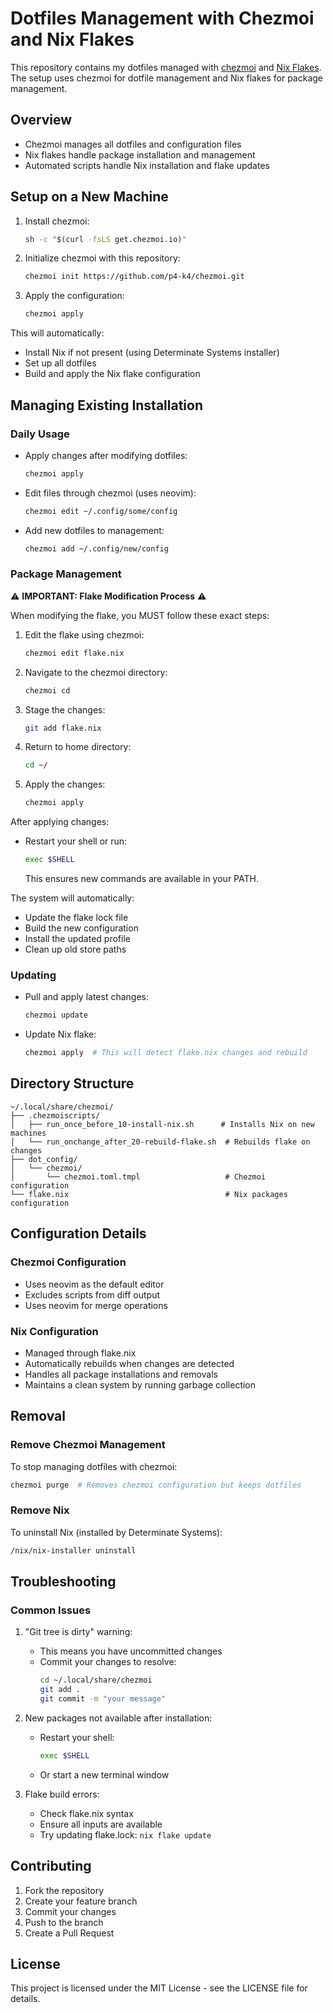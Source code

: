 # Dotfiles Management with Chezmoi and Nix Flakes

This repository contains my dotfiles managed with [chezmoi](https://www.chezmoi.io/) and [Nix Flakes](https://nixos.wiki/wiki/Flakes). The setup uses chezmoi for dotfile management and Nix flakes for package management.

## Overview

- Chezmoi manages all dotfiles and configuration files
- Nix flakes handle package installation and management
- Automated scripts handle Nix installation and flake updates

## Setup on a New Machine

1. Install chezmoi:
   ```bash
   sh -c "$(curl -fsLS get.chezmoi.io)"
   ```

2. Initialize chezmoi with this repository:
   ```bash
   chezmoi init https://github.com/p4-k4/chezmoi.git
   ```

3. Apply the configuration:
   ```bash
   chezmoi apply
   ```

This will automatically:
- Install Nix if not present (using Determinate Systems installer)
- Set up all dotfiles
- Build and apply the Nix flake configuration

## Managing Existing Installation

### Daily Usage

- Apply changes after modifying dotfiles:
  ```bash
  chezmoi apply
  ```

- Edit files through chezmoi (uses neovim):
  ```bash
  chezmoi edit ~/.config/some/config
  ```

- Add new dotfiles to management:
  ```bash
  chezmoi add ~/.config/new/config
  ```

### Package Management

⚠️ **IMPORTANT: Flake Modification Process** ⚠️

When modifying the flake, you MUST follow these exact steps:
1. Edit the flake using chezmoi:
   ```bash
   chezmoi edit flake.nix
   ```
2. Navigate to the chezmoi directory:
   ```bash
   chezmoi cd
   ```
3. Stage the changes:
   ```bash
   git add flake.nix
   ```
4. Return to home directory:
   ```bash
   cd ~/
   ```
5. Apply the changes:
   ```bash
   chezmoi apply
   ```

After applying changes:
- Restart your shell or run:
  ```bash
  exec $SHELL
  ```
  This ensures new commands are available in your PATH.

The system will automatically:
- Update the flake lock file
- Build the new configuration
- Install the updated profile
- Clean up old store paths

### Updating

- Pull and apply latest changes:
  ```bash
  chezmoi update
  ```

- Update Nix flake:
  ```bash
  chezmoi apply  # This will detect flake.nix changes and rebuild
  ```

## Directory Structure

```
~/.local/share/chezmoi/
├── .chezmoiscripts/
│   ├── run_once_before_10-install-nix.sh      # Installs Nix on new machines
│   └── run_onchange_after_20-rebuild-flake.sh  # Rebuilds flake on changes
├── dot_config/
│   └── chezmoi/
│       └── chezmoi.toml.tmpl                   # Chezmoi configuration
└── flake.nix                                   # Nix packages configuration
```

## Configuration Details

### Chezmoi Configuration

- Uses neovim as the default editor
- Excludes scripts from diff output
- Uses neovim for merge operations

### Nix Configuration

- Managed through flake.nix
- Automatically rebuilds when changes are detected
- Handles all package installations and removals
- Maintains a clean system by running garbage collection

## Removal

### Remove Chezmoi Management

To stop managing dotfiles with chezmoi:
```bash
chezmoi purge  # Removes chezmoi configuration but keeps dotfiles
```

### Remove Nix

To uninstall Nix (installed by Determinate Systems):
```bash
/nix/nix-installer uninstall
```

## Troubleshooting

### Common Issues

1. "Git tree is dirty" warning:
   - This means you have uncommitted changes
   - Commit your changes to resolve:
     ```bash
     cd ~/.local/share/chezmoi
     git add .
     git commit -m "your message"
     ```

2. New packages not available after installation:
   - Restart your shell:
     ```bash
     exec $SHELL
     ```
   - Or start a new terminal window

3. Flake build errors:
   - Check flake.nix syntax
   - Ensure all inputs are available
   - Try updating flake.lock: `nix flake update`

## Contributing

1. Fork the repository
2. Create your feature branch
3. Commit your changes
4. Push to the branch
5. Create a Pull Request

## License

This project is licensed under the MIT License - see the LICENSE file for details.
